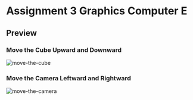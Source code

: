 # Assignment 3 Graphics Computer E

## Preview

### Move the Cube Upward and Downward
![move-the-cube](https://user-images.githubusercontent.com/49280352/144754749-079dce64-1769-4a4b-aeec-69d0f55e8639.gif)

### Move the Camera Leftward and Rightward
![move-the-camera](https://user-images.githubusercontent.com/49280352/144754750-6ad264d1-eac0-41dd-91fd-2e4b5c8f5a56.gif)

